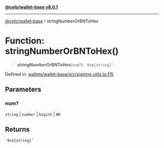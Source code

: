 [**@celo/wallet-base v8.0.1**](../README.md)

***

[@celo/wallet-base](../README.md) / stringNumberOrBNToHex

# Function: stringNumberOrBNToHex()

> **stringNumberOrBNToHex**(`num?`): `` `0x${string}` ``

Defined in: [wallets/wallet-base/src/signing-utils.ts:115](https://github.com/celo-org/developer-tooling/blob/master/packages/sdk/wallets/wallet-base/src/signing-utils.ts#L115)

## Parameters

### num?

`string` | `number` | `bigint` | `BN`

## Returns

`` `0x${string}` ``
